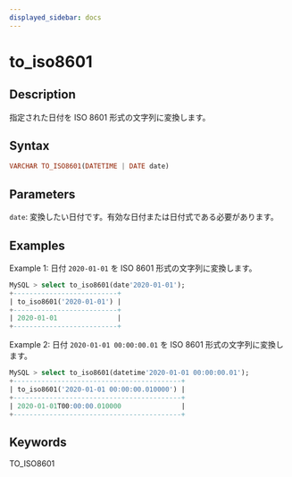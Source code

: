 ```yaml
---
displayed_sidebar: docs
---
```


# to_iso8601

## Description

指定された日付を ISO 8601 形式の文字列に変換します。

## Syntax

```Haskell
VARCHAR TO_ISO8601(DATETIME | DATE date)
```

## Parameters

`date`: 変換したい日付です。有効な日付または日付式である必要があります。

## Examples

Example 1: 日付 `2020-01-01` を ISO 8601 形式の文字列に変換します。

```SQL
MySQL > select to_iso8601(date'2020-01-01');
+--------------------------+
| to_iso8601('2020-01-01') |
+--------------------------+
| 2020-01-01               |
+--------------------------+
```

Example 2: 日付 `2020-01-01 00:00:00.01` を ISO 8601 形式の文字列に変換します。

```SQL
MySQL > select to_iso8601(datetime'2020-01-01 00:00:00.01');
+------------------------------------------+
| to_iso8601('2020-01-01 00:00:00.010000') |
+------------------------------------------+
| 2020-01-01T00:00:00.010000               |
+------------------------------------------+
```

## Keywords

TO_ISO8601